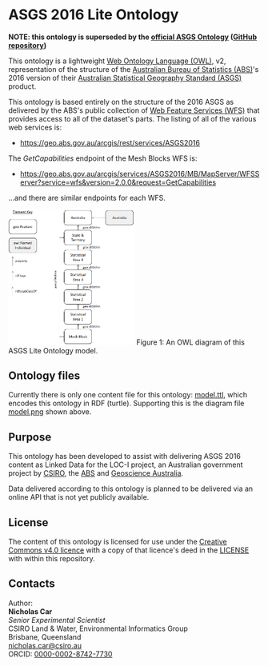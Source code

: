 # ASGS 2016 Lite Ontology
**NOTE: this ontology is superseded by the [official ASGS Ontology](http://linked.data.gov.au/def/asgs#) ([GitHub repository](https://github.com/AGLDWG/asgs-ont))**

This ontology is a lightweight [Web Ontology Language (OWL)](https://www.w3.org/OWL/), v2, representation of the structure of the [Australian Bureau of Statistics (ABS)](http://www.abs.gov.au)'s 2016 version of their [Australian Statistical Geography Standard (ASGS)](http://www.abs.gov.au/websitedbs/D3310114.nsf/home/Australian+Statistical+Geography+Standard+(ASGS)) product.

This ontology is based entirely on the structure of the 2016 ASGS as delivered by the ABS's public collection of [Web Feature Services (WFS)](http://www.opengeospatial.org/standards/wfs) that provides access to all of the dataset's parts. The listing of all of the various web services is:

* <https://geo.abs.gov.au/arcgis/rest/services/ASGS2016>

The *GetCapabilities* endpoint of the Mesh Blocks WFS is:

* <https://geo.abs.gov.au/arcgis/services/ASGS2016/MB/MapServer/WFSServer?service=wfs&version=2.0.0&request=GetCapabilities>

...and there are similar endpoints for each WFS.

<img src="model.png" width="50%"/>  
Figure 1: An OWL diagram of this ASGS Lite Ontology model.

## Ontology files
Currently there is only one content file for this ontology: [model.ttl](model.ttl), which encodes this ontology in RDF (turtle). Supporting this is the diagram file [model.png](model.png) shown above.


## Purpose
This ontology has been developed to assist with delivering ASGS 2016 content as Linked Data for the LOC-I project, an Australian government project by [CSIRO](http://csiro.au), the [ABS](http://www.abs.gov.au) and [Geoscience Australia](http://www.ga.gov.au).

Data delivered according to this ontology is planned to be delivered via an online API that is not yet publicly available.


## License
The content of this ontology is licensed for use under the [Creative Commons v4.0 licence](https://creativecommons.org/licenses/by/4.0/) with a copy of that licence's deed in the [LICENSE](LICENSE) with within this repository.


## Contacts
Author:  
**Nicholas Car**  
*Senior Experimental Scientist*  
CSIRO Land &amp; Water, Environmental Informatics Group  
Brisbane, Queensland  
<nicholas.car@csiro.au>  
ORCID: [0000-0002-8742-7730](https://orcid.org/0000-0002-8742-7730)
